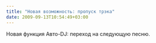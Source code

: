 ```yaml
---
title: "Новая возможность: пропуск трэка"
date: 2009-09-13T10:54:49+03:00
---
```


Новая функция Авто-DJ: переход на следующую песню.